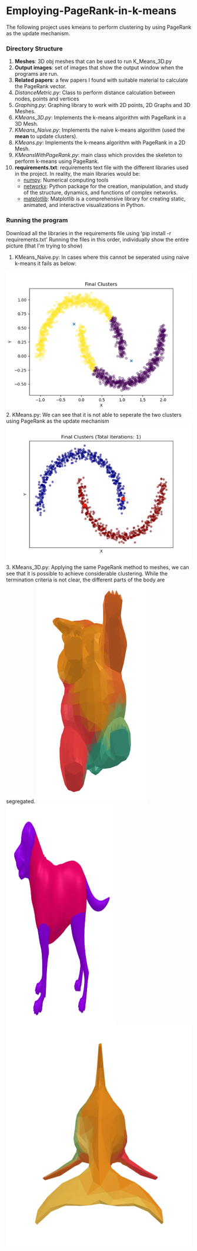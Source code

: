 # Employing-PageRank-in-k-means

The following project uses kmeans to perform clustering by using PageRank as the update mechanism.

### Directory Structure
1. **Meshes**: 3D obj meshes that can be used to run K_Means_3D.py
2. **Output images**: set of images that show the output window when the programs are run.
3. **Related papers**: a few papers I found with suitable material to calculate the PageRank vector.
4. *DistanceMetric.py*: Class to perform distance calculation between nodes, points and vertices
5. *Graphing.py*: Graphing library to work with 2D points, 2D Graphs and 3D Meshes.
6. *KMeans_3D.py*: Implements the k-means algorithm with PageRank in a 3D Mesh.
7. *KMeans_Naive.py*: Implements the naive k-means algorithm (used the **mean** to update clusters).
8. *KMeans.py*: Implements the k-means algorithm with PageRank in a 2D Mesh.
9. *KMeansWithPageRank.py*: main class which provides the skeleton to perform k-means using PageRank.
10. **requirements.txt**: requirements text file with the different libraries used in the project. In reality, the main libraries would be:
    - [numpy](https://numpy.org/): Numerical computing tools
    - [networkx](https://networkx.org/): Python package for the creation, manipulation, and study of the structure, dynamics, and functions of complex networks.
    - [matplotlib](https://matplotlib.org/): Matplotlib is a comprehensive library for creating static, animated, and interactive visualizations in Python. 
    
    
### Running the program
Download all the libraries in the requirements file using 'pip install -r requirements.txt'
Running the files in this order, individually show the entire picture (that I'm trying to show)
1. KMeans_Naive.py: In cases where this cannot be seperated using naive k-means it fails as below:
<img src="Output images/moons_kmeans_naive.png">
2. KMeans.py: We can see that it is not able to seperate the two clusters using PageRank as the update mechanism
<img src="Output images/moons_kmeans_pagerank.png">
3. KMeans_3D.py: Applying the same PageRank method to meshes, we can see that it is possible to achieve considerable clustering. While the termination criteria is not clear, the different parts of the body are segregated.
<img src="Output images/bear1.png" width="300" height="600">
<img src="Output images/dog.png" width="300" height="600">
<img src="Output images/dolphin3.png" width="600" height="600">
